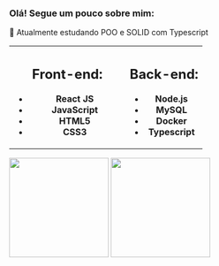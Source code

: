 ### Olá! Segue um pouco sobre mim:
🚀 Atualmente estudando POO e SOLID com Typescript



<table align='center'>
  <tbody>
    <tr>
      <td align="center" width="60%">
         <div>

   ## **Front-end:**

   -   **React JS**
   -   **JavaScript**
   -   **HTML5**
   -   **CSS3**

</div>
      </td>
      <td align="center" width="40%">
         
<div>

   ## **Back-end:**

   -   **Node.js**
   -   **MySQL**
   -   **Docker**
   -   **Typescript**
  
</div>
              </td>
   </tr>
    
  </tbody>
</table>

<img src="https://github-readme-stats.vercel.app/api?username=renatoHSL&show_icons=true&theme=tokyonight&count_private=true" height="180em" align="center">
<img src="https://github-readme-stats.vercel.app/api/top-langs/?username=renatoHSL&layout=compact&theme=tokyonight" height="180em" align="center">



